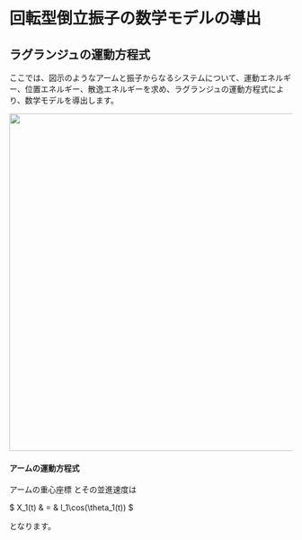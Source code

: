 # 回転型倒立振子の数学モデルの導出 



## ラグランジュの運動方程式

ここでは、図示のようなアームと振子からなるシステムについて、運動エネルギー、位置エネルギー、散逸エネルギーを求め、ラグランジュの運動方程式により、数学モデルを導出します。

<img src="E:\Dropbox\授業　\倒立振子ｒ１\1回目\Pcont1.png" width="600">

#### アームの運動方程式



アームの重心座標 とその並進速度は

$
X_1(t) & = & l_1\cos(\theta_1(t))
$




となります。

